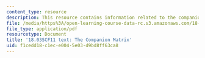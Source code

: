 ```yaml
---
content_type: resource
description: This resource contains information related to the companion matrix.
file: /media/https%3A/open-learning-course-data-rc.s3.amazonaws.com/18-03sc-differential-equations-fall-2011/f1cedd18c1ece0045e03d9bd8ff63ca8_MIT18_03SCF11_s32_9text.pdf
file_type: application/pdf
resourcetype: Document
title: '18.03SCF11 text: The Companion Matrix'
uid: f1cedd18-c1ec-e004-5e03-d9bd8ff63ca8
---
```

